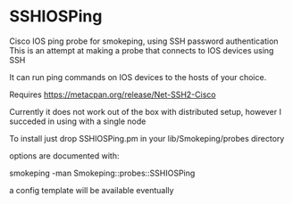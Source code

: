 # SSHIOSPing
Cisco IOS ping probe for smokeping, using SSH password authentication
This is an attempt at making a probe that connects to IOS devices using SSH

It can run ping commands on IOS devices to the hosts of your choice.

Requires https://metacpan.org/release/Net-SSH2-Cisco

Currently it does not work out of the box with distributed setup, however I succeded in using with a single node

To install just drop SSHIOSPing.pm in your lib/Smokeping/probes directory

options are documented with:

smokeping -man Smokeping::probes::SSHIOSPing

a config template will be available eventually
